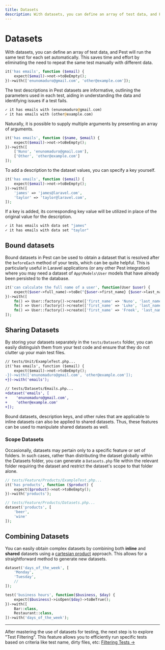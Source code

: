 ```yaml
---
title: Datasets
description: With datasets, you can define an array of test data, and Pest will run the same test for each set automatically. This saves time and effort by eliminating the need to repeat the same test manually with different data.
---
```


# Datasets

With datasets, you can define an array of test data, and Pest will run the same test for each set automatically. This saves time and effort by eliminating the need to repeat the same test manually with different data.

```php
it('has emails', function ($email) {
    expect($email)->not->toBeEmpty();
})->with(['enunomaduro@gmail.com', 'other@example.com']);
```

The test descriptions in Pest datasets are informative, outlining the parameters used in each test, aiding in understanding the data and identifying issues if a test fails.

```php
✓ it has emails with (enunomaduro@gmail.com)
✓ it has emails with (other@example.com)
```

Naturally, it is possible to supply multiple arguments by presenting an array of arguments.

```php
it('has emails', function ($name, $email) {
    expect($email)->not->toBeEmpty();
})->with([
    ['Nuno', 'enunomaduro@gmail.com'],
    ['Other', 'other@example.com']
]);
```

To add a description to the dataset values, you can specify a key yourself.

```php
it('has emails', function ($email) {
    expect($email)->not->toBeEmpty();
})->with([
    'james' => 'james@laravel.com',
    'taylor' => 'taylor@laravel.com',
]);
```

If a key is added, its corresponding key value will be utilized in place of the original value for the description.

```php
✓ it has emails with data set "james"
✓ it has emails with data set "taylor"
```


## Bound datasets

Bound datasets in Pest can be used to obtain a dataset that is resolved after the `beforeEach` method of your tests, which can be quite helpful. This is particularly useful in Laravel applications (or any other Pest integration) where you may need a dataset of `App\Models\User` models that have already been persisted to the database.

```php
it('can calculate the full name of a user', function(User $user) {
    expect($user->full_name)->toBe("{$user->first_name} {$user->last_name}");
})->with([
    fn() => User::factory()->create(['first_name' => 'Nuno', 'last_name' => 'Maduro']),
    fn() => User::factory()->create(['first_name' => 'Luke', 'last_name' => 'Downing']),
    fn() => User::factory()->create(['first_name' => 'Freek', 'last_name' => 'Van Der Herten']),
]);
```

## Sharing Datasets

By storing your datasets separately in the `tests/Datasets` folder, you can easily distinguish them from your test code and ensure that they do not clutter up your main test files.

```diff
// tests/Unit/ExampleTest.php...
it('has emails', function ($email) {
    expect($email)->not->toBeEmpty();
-})->with(['enunomaduro@gmail.com', 'other@example.com']);
+})->with('emails');

// tests/Datasets/Emails.php...
+dataset('emails', [
+    'enunomaduro@gmail.com',
+    'other@example.com'
+]);
```

Bound datasets, description keys, and other rules that are applicable to inline datasets can also be applied to shared datasets. Thus, these features can be used to manipulate shared datasets as well.

### Scope Datasets

Occasionally, datasets may pertain only to a specific feature or set of folders. In such cases, rather than distributing the dataset globally within the Datasets folder, you can generate a `Datasets.php` file within the relevant folder requiring the dataset and restrict the dataset's scope to that folder alone.

```php
// tests/Feature/Products/ExampleTest.php...
it('has products', function ($product) {
    expect($product)->not->toBeEmpty();
})->with('products');

// tests/Feature/Products/Datasets.php...
dataset('products', [
    'beer',
    'wine'
]);
```

## Combining Datasets

You can easily obtain complex datasets by combining both **inline** and **shared** datasets using a [cartesian product](https://en.wikipedia.org/wiki/Cartesian_product) approach. This allows for a straightforward method to generate new datasets.

```php
dataset('days_of_the_week', [
    'Monday',
    'Tuesday',
    //
]);

test('business hours', function($business, $day) {
    expect($business)->isOpen($day)->toBeTrue();
})->with([
    Bar::class,
    Restaurant::class,
])->with('days_of_the_week');
```

---

After mastering the use of datasets for testing, the next step is to explore "Test Filtering". This feature allows you to efficiently run specific tests based on criteria like test name, dirty files, etc: [Filtering Tests →](/docs/filtering-tests)
